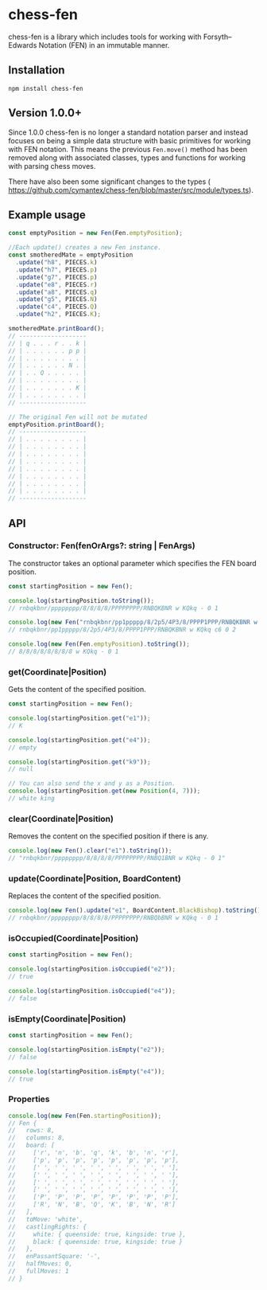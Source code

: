 # chess-fen

chess-fen is a library which includes tools for working with Forsyth–Edwards Notation (FEN) in an
immutable manner.

## Installation

`npm install chess-fen`

## Version 1.0.0+

Since 1.0.0 chess-fen is no longer a standard notation parser and instead focuses on being a
simple data structure with basic primitives for working with FEN notation. This means the previous
`Fen.move()` method has been removed along with associated classes, types and functions for working
with parsing chess moves.

There have also been some significant changes to the types (
https://github.com/cymantex/chess-fen/blob/master/src/module/types.ts).

## Example usage

````javascript
const emptyPosition = new Fen(Fen.emptyPosition);

//Each update() creates a new Fen instance.
const smotheredMate = emptyPosition
  .update("h8", PIECES.k)
  .update("h7", PIECES.p)
  .update("g7", PIECES.p)
  .update("e8", PIECES.r)
  .update("a8", PIECES.q)
  .update("g5", PIECES.N)
  .update("c4", PIECES.Q)
  .update("h2", PIECES.K);

smotheredMate.printBoard();
// -------------------
// | q . . . r . . k |
// | . . . . . . p p |
// | . . . . . . . . |
// | . . . . . . N . |
// | . . Q . . . . . |
// | . . . . . . . . |
// | . . . . . . . K |
// | . . . . . . . . |
// -------------------

// The original Fen will not be mutated
emptyPosition.printBoard();
// -------------------
// | . . . . . . . . |
// | . . . . . . . . |
// | . . . . . . . . |
// | . . . . . . . . |
// | . . . . . . . . |
// | . . . . . . . . |
// | . . . . . . . . |
// | . . . . . . . . |
// -------------------
````

## API

### Constructor: Fen(fenOrArgs?: string | FenArgs)

The constructor takes an optional parameter which specifies the FEN board position.

````javascript
const startingPosition = new Fen();

console.log(startingPosition.toString());
// rnbqkbnr/pppppppp/8/8/8/8/PPPPPPPP/RNBQKBNR w KQkq - 0 1

console.log(new Fen("rnbqkbnr/pp1ppppp/8/2p5/4P3/8/PPPP1PPP/RNBQKBNR w KQkq c6 0 2").toString());
// rnbqkbnr/pp1ppppp/8/2p5/4P3/8/PPPP1PPP/RNBQKBNR w KQkq c6 0 2

console.log(new Fen(Fen.emptyPosition).toString());
// 8/8/8/8/8/8/8/8 w KQkq - 0 1
````

### get(Coordinate|Position)

Gets the content of the specified position.

````javascript
const startingPosition = new Fen();

console.log(startingPosition.get("e1"));
// K

console.log(startingPosition.get("e4"));
// empty

console.log(startingPosition.get("k9"));
// null

// You can also send the x and y as a Position.
console.log(startingPosition.get(new Position(4, 7)));
// white king
````

### clear(Coordinate|Position)

Removes the content on the specified position if there is any.

````javascript
console.log(new Fen().clear("e1").toString());
// "rnbqkbnr/pppppppp/8/8/8/8/PPPPPPPP/RNBQ1BNR w KQkq - 0 1"
````

### update(Coordinate|Position, BoardContent)

Replaces the content of the specified position.

````javascript
console.log(new Fen().update("e1", BoardContent.BlackBishop).toString());
// rnbqkbnr/pppppppp/8/8/8/8/PPPPPPPP/RNBQbBNR w KQkq - 0 1
````

### isOccupied(Coordinate|Position)

````javascript
const startingPosition = new Fen();

console.log(startingPosition.isOccupied("e2"));
// true

console.log(startingPosition.isOccupied("e4"));
// false
````

### isEmpty(Coordinate|Position)

````javascript
const startingPosition = new Fen();

console.log(startingPosition.isEmpty("e2"));
// false

console.log(startingPosition.isEmpty("e4"));
// true
````

### Properties

````javascript
console.log(new Fen(Fen.startingPosition));
// Fen {
//   rows: 8,
//   columns: 8,
//   board: [
//     ['r', 'n', 'b', 'q', 'k', 'b', 'n', 'r'],
//     ['p', 'p', 'p', 'p', 'p', 'p', 'p', 'p'],
//     [' ', ' ', ' ', ' ', ' ', ' ', ' ', ' '],
//     [' ', ' ', ' ', ' ', ' ', ' ', ' ', ' '],
//     [' ', ' ', ' ', ' ', ' ', ' ', ' ', ' '],
//     [' ', ' ', ' ', ' ', ' ', ' ', ' ', ' '],
//     ['P', 'P', 'P', 'P', 'P', 'P', 'P', 'P'],
//     ['R', 'N', 'B', 'Q', 'K', 'B', 'N', 'R']
//   ],
//   toMove: 'white',
//   castlingRights: {
//     white: { queenside: true, kingside: true },
//     black: { queenside: true, kingside: true }
//   },
//   enPassantSquare: '-',
//   halfMoves: 0,
//   fullMoves: 1
// }
````

